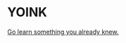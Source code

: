 <h1> YOINK </h1>

<p>
  <a style="float:left;" href="practice.html"> Go learn something you already knew. </a>
  </p>
  
  <div style="clear:both;"> </div>
